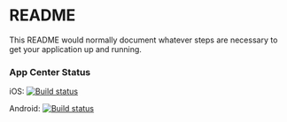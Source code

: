 # README #

This README would normally document whatever steps are necessary to get your application up and running.

### App Center Status ###

iOS: [![Build status](https://build.appcenter.ms/v0.1/apps/bfe98167-13ac-4fa2-affe-6cfb5fe102f7/branches/dev/badge)](https://appcenter.ms)

Android: [![Build status](https://build.appcenter.ms/v0.1/apps/9e72407b-e6cc-4dbf-9b00-9b71d48e2696/branches/dev/badge)](https://appcenter.ms)
